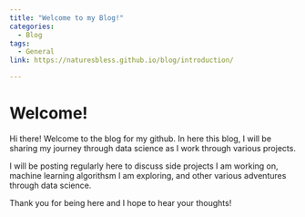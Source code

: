```yaml
---
title: "Welcome to my Blog!"
categories:
  - Blog
tags:
  - General
link: https://naturesbless.github.io/blog/introduction/

---
```


# Welcome!

Hi there! Welcome to the blog for my github. In here this blog, I will be sharing my journey through data science as I work through various projects.

I will be posting regularly here to discuss side projects I am working on, machine learning algorithsm I am exploring, and other various adventures through data science.

Thank you for being here and I hope to hear your thoughts!


